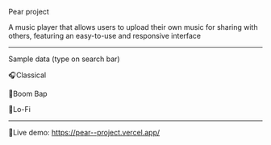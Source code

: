 Pear project

A music player that allows users to upload their own music for sharing with others, featuring an easy-to-use and responsive interface

--------------------------------
Sample data (type on search bar)

🎧Classical

🎷Boom Bap

📼Lo-Fi

--------------------------------

🔴Live demo: https://pear--project.vercel.app/
